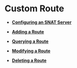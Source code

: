 # Custom Route<a name="en-us_topic_0049500910"></a>

-   **[Configuring an SNAT Server](configuring-an-snat-server.md)**  

-   **[Adding a Route](adding-a-route.md)**  

-   **[Querying a Route](querying-a-route.md)**  

-   **[Modifying a Route](modifying-a-route.md)**  

-   **[Deleting a Route](deleting-a-route.md)**  


